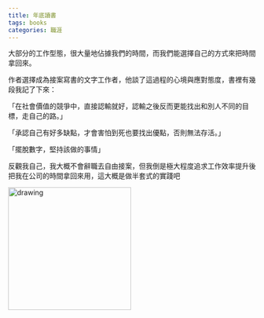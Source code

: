 ```yaml
---
title: 年底讀書
tags: books
categories: 職涯 
---
```


<div style="font-size:14px;">
大部分的工作型態，很大量地佔據我們的時間，而我們能選擇自己的方式來把時間拿回來。

作者選擇成為接案寫書的文字工作者，他談了這過程的心境與應對態度，書裡有幾段我記了下來：
<!-- more --> 
「在社會價值的競爭中，直接認輸就好，認輸之後反而更能找出和別人不同的目標，走自己的路。」

「承認自己有好多缺點，才會害怕到死也要找出優點，否則無法存活。」

「擺脫數字，堅持該做的事情」

反觀我自己，我大概不會辭職去自由接案，但我倒是極大程度追求工作效率提升後把我在公司的時間拿回來用，這大概是做半套式的實踐吧
</div>

<img src="https://i.imgur.com/TjGfIVF.jpg" alt="drawing" style="width:250px;margin-left:0"/>